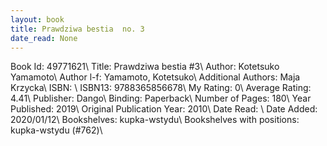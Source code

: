 ```yaml
---
layout: book
title: Prawdziwa bestia  no. 3
date_read: None
---
```


Book Id: 49771621\ 
Title: Prawdziwa bestia #3\ 
Author: Kotetsuko Yamamoto\ 
Author l-f: Yamamoto, Kotetsuko\ 
Additional Authors: Maja Krzycka\ 
ISBN: \ 
ISBN13: 9788365856678\ 
My Rating: 0\ 
Average Rating: 4.41\ 
Publisher: Dango\ 
Binding: Paperback\ 
Number of Pages: 180\ 
Year Published: 2019\ 
Original Publication Year: 2010\ 
Date Read: \ 
Date Added: 2020/01/12\ 
Bookshelves: kupka-wstydu\ 
Bookshelves with positions: kupka-wstydu (#762)\ 

